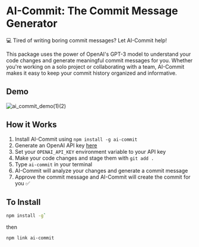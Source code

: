 # **AI-Commit: The Commit Message Generator**

💻 Tired of writing boring commit messages? Let AI-Commit help!

This package uses the power of OpenAI's GPT-3 model to understand your code changes and generate meaningful commit messages for you. Whether you're working on a solo project or collaborating with a team, AI-Commit makes it easy to keep your commit history organized and informative.

## Demo

![ai_commit_demo(1)(2)](https://github.com/JinoArch/ai-commit/assets/39610834/3002dfa2-737a-44b9-91c9-b43907f11144)

## How it Works

1. Install AI-Commit using `npm install -g ai-commit`
2. Generate an OpenAI API key [here](https://platform.openai.com/account/api-keys)
3. Set your `OPENAI_API_KEY` environment variable to your API key
4. Make your code changes and stage them with `git add .`
5. Type `ai-commit` in your terminal
6. AI-Commit will analyze your changes and generate a commit message
7. Approve the commit message and AI-Commit will create the commit for you ✅

## To Install

```sh
npm install -g`
```

then

```sh
npm link ai-commit
```
